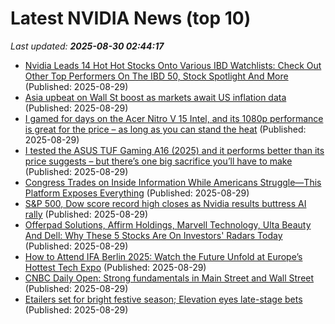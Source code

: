 # Latest NVIDIA News (top 10)
_Last updated: **2025-08-30 02:44:17**_

- [Nvidia Leads 14 Hot Hot Stocks Onto Various IBD Watchlists: Check Out Other Top Performers On The IBD 50, Stock Spotlight And More](https://biztoc.com/x/484bd31401c24d2c) (Published: 2025-08-29)
- [Asia upbeat on Wall St boost as markets await US inflation data](https://www.aol.com/news/asia-upbeat-wall-st-boost-023239790.html) (Published: 2025-08-29)
- [I gamed for days on the Acer Nitro V 15 Intel, and its 1080p performance is great for the price – as long as you can stand the heat](https://www.techradar.com/computing/gaming-laptops/acer-nitro-v-15-intel-review) (Published: 2025-08-29)
- [I tested the ASUS TUF Gaming A16 (2025) and it performs better than its price suggests – but there’s one big sacrifice you’ll have to make](https://www.techradar.com/computing/gaming-laptops/asus-tuf-gaming-a16-2025-review) (Published: 2025-08-29)
- [Congress Trades on Inside Information While Americans Struggle—This Platform Exposes Everything](https://dailycaller.com/2025/08/28/congress-trades-on-inside-information-while-americans-struggle-this-platform-exposes-everything/) (Published: 2025-08-29)
- [S&P 500, Dow score record high closes as Nvidia results buttress AI rally](https://economictimes.indiatimes.com/markets/stocks/news/sp-500-dow-score-record-high-closes-as-nvidia-results-buttress-ai-rally/articleshow/123574418.cms) (Published: 2025-08-29)
- [Offerpad Solutions, Affirm Holdings, Marvell Technology, Ulta Beauty And Dell: Why These 5 Stocks Are On Investors' Radars Today](https://biztoc.com/x/04112ba7ebfa8e19) (Published: 2025-08-29)
- [How to Attend IFA Berlin 2025: Watch the Future Unfold at Europe’s Hottest Tech Expo](https://www.yankodesign.com/2025/08/28/how-to-attend-ifa-berlin-2025-watch-the-future-unfold-at-europes-hottest-tech-expo/) (Published: 2025-08-29)
- [CNBC Daily Open: Strong fundamentals in Main Street and Wall Street](https://www.cnbc.com/2025/08/29/cnbc-daily-open-strong-fundamentals-in-main-street-and-wall-street.html) (Published: 2025-08-29)
- [Etailers set for bright festive season; Elevation eyes late-stage bets](https://economictimes.indiatimes.com/tech/newsletters/morning-dispatch/etailers-set-for-bright-festive-season-elevation-eyes-late-stage-bets/articleshow/123574030.cms) (Published: 2025-08-29)

